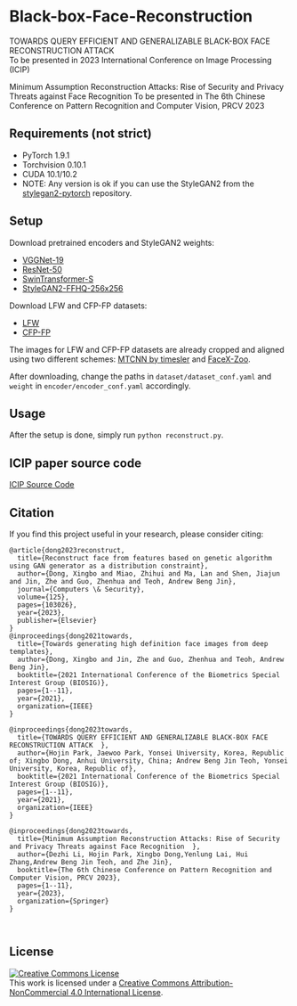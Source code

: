 # Black-box-Face-Reconstruction
TOWARDS QUERY EFFICIENT AND GENERALIZABLE BLACK-BOX FACE RECONSTRUCTION ATTACK  
To be presented in 2023 International Conference on Image Processing (ICIP)

Minimum Assumption Reconstruction Attacks: Rise of Security and Privacy Threats against Face Recognition
To be presented in The 6th Chinese Conference on Pattern Recognition and Computer Vision, PRCV 2023

## Requirements (not strict)
- PyTorch 1.9.1
- Torchvision 0.10.1
- CUDA 10.1/10.2
- NOTE: Any version is ok if you can use the StyleGAN2 from the <a href="https://github.com/rosinality/stylegan2-pytorch"> stylegan2-pytorch</a> repository.

## Setup
Download pretrained encoders and StyleGAN2 weights:
- <a href="https://drive.google.com/file/d/1eVq2hhjHiO494qkDcGhG5EdxYOilu--7/view?usp=share_link">VGGNet-19</a>
- <a href="https://drive.google.com/file/d/1pDOX9_bQAgSkJp8W-EVq4iKBg07gTQLE/view?usp=drivesdk">ResNet-50</a>
- <a href="https://drive.google.com/file/d/1BDDpjhUYCwQde6KzR2ztGkMqgE8Nq9E2/view?usp=share_link">SwinTransformer-S</a>
- <a href="https://drive.google.com/file/d/1W4ZmSxm3gROz205JoikqVeHRroM2_fXY/view?usp=share_link">StyleGAN2-FFHQ-256x256</a>

Download LFW and CFP-FP datasets:
- <a href="https://drive.google.com/file/d/1lckCEDPjOFAyJRjpdWnfseqI50_yEXAW/view?usp=share_link">LFW</a>
- <a href="https://drive.google.com/file/d/1s769SGpacLQ3qDx413RVtRbYQrJfu0M3/view?usp=share_link">CFP-FP</a>

The images for LFW and CFP-FP datasets are already cropped and aligned using two different schemes: <a href="https://github.com/timesler/facenet-pytorch" target="_blank">MTCNN by timesler</a> and <a href="https://github.com/JDAI-CV/FaceX-Zoo/issues/30"> FaceX-Zoo</a>.

After downloading, change the paths in ```dataset/dataset_conf.yaml``` and ```weight``` in ```encoder/encoder_conf.yaml``` accordingly.

## Usage
After the setup is done, simply run ```python reconstruct.py```.

## ICIP paper source code

[ICIP Source Code](https://github.com/1ho0jin1/Black-box-Face-Reconstruction)

## Citation
If you find this project useful in your research, please consider citing:
```
@article{dong2023reconstruct,
  title={Reconstruct face from features based on genetic algorithm using GAN generator as a distribution constraint},
  author={Dong, Xingbo and Miao, Zhihui and Ma, Lan and Shen, Jiajun and Jin, Zhe and Guo, Zhenhua and Teoh, Andrew Beng Jin},
  journal={Computers \& Security},
  volume={125},
  pages={103026},
  year={2023},
  publisher={Elsevier}
}
@inproceedings{dong2021towards,
  title={Towards generating high definition face images from deep templates},
  author={Dong, Xingbo and Jin, Zhe and Guo, Zhenhua and Teoh, Andrew Beng Jin},
  booktitle={2021 International Conference of the Biometrics Special Interest Group (BIOSIG)},
  pages={1--11},
  year={2021},
  organization={IEEE}
}

@inproceedings{dong2023towards,
  title={TOWARDS QUERY EFFICIENT AND GENERALIZABLE BLACK-BOX FACE RECONSTRUCTION ATTACK  },
  author={Hojin Park, Jaewoo Park, Yonsei University, Korea, Republic of; Xingbo Dong, Anhui University, China; Andrew Beng Jin Teoh, Yonsei University, Korea, Republic of},
  booktitle={2021 International Conference of the Biometrics Special Interest Group (BIOSIG)},
  pages={1--11},
  year={2021},
  organization={IEEE}
}

@inproceedings{dong2023towards,
  title={Minimum Assumption Reconstruction Attacks: Rise of Security and Privacy Threats against Face Recognition  },
  author={Dezhi Li, Hojin Park, Xingbo Dong,Yenlung Lai, Hui Zhang,Andrew Beng Jin Teoh, and Zhe Jin},
  booktitle={The 6th Chinese Conference on Pattern Recognition and Computer Vision, PRCV 2023},
  pages={1--11},
  year={2023},
  organization={Springer}
}



```

## License
<a rel="license" href="http://creativecommons.org/licenses/by-nc/4.0/"><img alt="Creative Commons License" style="border-width:0" src="https://i.creativecommons.org/l/by-nc/4.0/80x15.png" /></a><br />This work is licensed under a <a rel="license" href="http://creativecommons.org/licenses/by-nc/4.0/">Creative Commons Attribution-NonCommercial 4.0 International License</a>.


